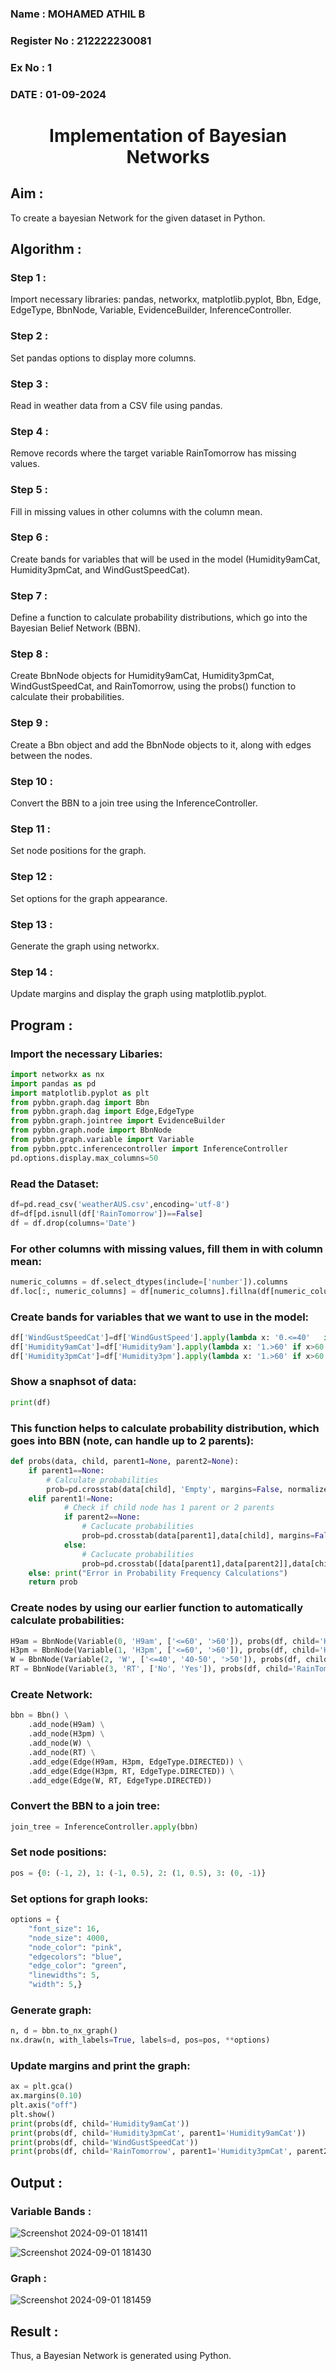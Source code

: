 <H3> Name : MOHAMED ATHIL B</H3>
<H3> Register No : 212222230081</H3>
<H3> Ex No : 1</H3>
<H3>DATE : 01-09-2024</H3>

<H1 ALIGN=CENTER> Implementation of Bayesian Networks</H1>

## Aim :

To create a bayesian Network for the given dataset in Python.
    
## Algorithm :

### Step 1 :

Import necessary libraries: pandas, networkx, matplotlib.pyplot, Bbn, Edge, EdgeType, BbnNode, Variable, EvidenceBuilder, InferenceController.<br/>

### Step 2 :

Set pandas options to display more columns.<br/>

### Step 3 :

Read in weather data from a CSV file using pandas.<br/>

### Step 4 :

Remove records where the target variable RainTomorrow has missing values.<br/>

### Step 5 :

Fill in missing values in other columns with the column mean.<br/>

### Step 6 :

Create bands for variables that will be used in the model (Humidity9amCat, Humidity3pmCat, and WindGustSpeedCat).<br/>

### Step 7 :

Define a function to calculate probability distributions, which go into the Bayesian Belief Network (BBN).<br/>

### Step 8 :

Create BbnNode objects for Humidity9amCat, Humidity3pmCat, WindGustSpeedCat, and RainTomorrow, using the probs() function to calculate their probabilities.<br/>

### Step 9 :

Create a Bbn object and add the BbnNode objects to it, along with edges between the nodes.<br/>

### Step 10 :

Convert the BBN to a join tree using the InferenceController.<br/>

### Step 11 :

Set node positions for the graph.<br/>

### Step 12 :

Set options for the graph appearance.<br/>

### Step 13 :

Generate the graph using networkx.<br/>

### Step 14 :

Update margins and display the graph using matplotlib.pyplot.<br/>

## Program :

### Import the necessary Libaries:

```python
import networkx as nx
import pandas as pd
import matplotlib.pyplot as plt
from pybbn.graph.dag import Bbn
from pybbn.graph.dag import Edge,EdgeType
from pybbn.graph.jointree import EvidenceBuilder
from pybbn.graph.node import BbnNode
from pybbn.graph.variable import Variable
from pybbn.pptc.inferencecontroller import InferenceController
pd.options.display.max_columns=50
```

### Read the Dataset:

```python
df=pd.read_csv('weatherAUS.csv',encoding='utf-8')
df=df[pd.isnull(df['RainTomorrow'])==False]
df = df.drop(columns='Date')
```

### For other columns with missing values, fill them in with column mean:

```python
numeric_columns = df.select_dtypes(include=['number']).columns
df.loc[:, numeric_columns] = df[numeric_columns].fillna(df[numeric_columns].mean())
```

### Create bands for variables that we want to use in the model:

```python
df['WindGustSpeedCat']=df['WindGustSpeed'].apply(lambda x: '0.<=40'   if x<=40 else '1.40-50' if 40<x<=50 else '2.>50')
df['Humidity9amCat']=df['Humidity9am'].apply(lambda x: '1.>60' if x>60 else '0.<=60')
df['Humidity3pmCat']=df['Humidity3pm'].apply(lambda x: '1.>60' if x>60 else '0.<=60')
```

### Show a snaphsot of data:

```python
print(df)
```

### This function helps to calculate probability distribution, which goes into BBN (note, can handle up to 2 parents):

```python
def probs(data, child, parent1=None, parent2=None):
    if parent1==None:
        # Calculate probabilities
        prob=pd.crosstab(data[child], 'Empty', margins=False, normalize='columns').sort_index().to_numpy().reshape(-1).tolist()
    elif parent1!=None:
            # Check if child node has 1 parent or 2 parents
            if parent2==None:
                # Caclucate probabilities
                prob=pd.crosstab(data[parent1],data[child], margins=False, normalize='index').sort_index().to_numpy().reshape(-1).tolist()
            else:
                # Caclucate probabilities
                prob=pd.crosstab([data[parent1],data[parent2]],data[child], margins=False, normalize='index').sort_index().to_numpy().reshape(-1).tolist()
    else: print("Error in Probability Frequency Calculations")
    return prob
```

### Create nodes by using our earlier function to automatically calculate probabilities:

```python
H9am = BbnNode(Variable(0, 'H9am', ['<=60', '>60']), probs(df, child='Humidity9amCat'))
H3pm = BbnNode(Variable(1, 'H3pm', ['<=60', '>60']), probs(df, child='Humidity3pmCat', parent1='Humidity9amCat'))
W = BbnNode(Variable(2, 'W', ['<=40', '40-50', '>50']), probs(df, child='WindGustSpeedCat'))
RT = BbnNode(Variable(3, 'RT', ['No', 'Yes']), probs(df, child='RainTomorrow', parent1='Humidity3pmCat', parent2='WindGustSpeedCat'))
```

### Create Network:

```python
bbn = Bbn() \
    .add_node(H9am) \
    .add_node(H3pm) \
    .add_node(W) \
    .add_node(RT) \
    .add_edge(Edge(H9am, H3pm, EdgeType.DIRECTED)) \
    .add_edge(Edge(H3pm, RT, EdgeType.DIRECTED)) \
    .add_edge(Edge(W, RT, EdgeType.DIRECTED))
```

### Convert the BBN to a join tree:

```python
join_tree = InferenceController.apply(bbn)
```

### Set node positions:

```python
pos = {0: (-1, 2), 1: (-1, 0.5), 2: (1, 0.5), 3: (0, -1)}
```

### Set options for graph looks:

```python
options = {
    "font_size": 16,
    "node_size": 4000,
    "node_color": "pink",
    "edgecolors": "blue",
    "edge_color": "green",
    "linewidths": 5,
    "width": 5,}
```

### Generate graph:

```python
n, d = bbn.to_nx_graph()
nx.draw(n, with_labels=True, labels=d, pos=pos, **options)
```

### Update margins and print the graph:

```python
ax = plt.gca()
ax.margins(0.10)
plt.axis("off")
plt.show()
print(probs(df, child='Humidity9amCat'))
print(probs(df, child='Humidity3pmCat', parent1='Humidity9amCat'))
print(probs(df, child='WindGustSpeedCat'))
print(probs(df, child='RainTomorrow', parent1='Humidity3pmCat', parent2='WindGustSpeedCat'))
```

## Output :

### Variable Bands :
![Screenshot 2024-09-01 181411](https://github.com/user-attachments/assets/6182ef77-1ac1-420a-abe7-b65c0a66df52)


![Screenshot 2024-09-01 181430](https://github.com/user-attachments/assets/c9882288-32b6-4e1e-a6d5-b667c3a403b6)


### Graph :

![Screenshot 2024-09-01 181459](https://github.com/user-attachments/assets/91d35ed4-efa4-4af6-95ee-dfc3b9f6f992)

## Result :

Thus, a Bayesian Network is generated using Python.











